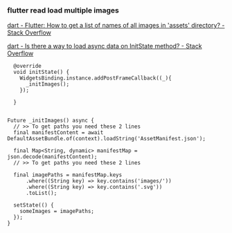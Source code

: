 ### flutter read load multiple images 


[dart - Flutter: How to get a list of names of all images in 'assets' directory? - Stack Overflow](https://stackoverflow.com/questions/56544200/flutter-how-to-get-a-list-of-names-of-all-images-in-assets-directory "dart - Flutter: How to get a list of names of all images in 'assets' directory? - Stack Overflow")



[dart - Is there a way to load async data on InitState method? - Stack Overflow](https://stackoverflow.com/questions/51901002/is-there-a-way-to-load-async-data-on-initstate-method "dart - Is there a way to load async data on InitState method? - Stack Overflow")


 

```
  @override
  void initState() {
    WidgetsBinding.instance.addPostFrameCallback((_){
      _initImages();
    });

  }


Future _initImages() async {
  // >> To get paths you need these 2 lines
  final manifestContent = await DefaultAssetBundle.of(context).loadString('AssetManifest.json');

  final Map<String, dynamic> manifestMap = json.decode(manifestContent);
  // >> To get paths you need these 2 lines

  final imagePaths = manifestMap.keys
      .where((String key) => key.contains('images/'))
      .where((String key) => key.contains('.svg'))
      .toList();

  setState(() {
    someImages = imagePaths;
  });
}
```
